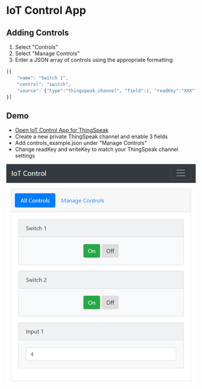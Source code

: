 # IoT Control App

## Adding Controls
1. Select "Controls"
2. Select "Manage Controls"
3. Enter a JSON array of controls using the appropriate formatting

```javascript
[{
	"name": "Switch 1",
	"control": "switch",
	"source": {"type":"thingspeak_channel", "field":1, "readKey":"XXX", "writeKey":"YYY"}
}]
```

## Demo
* [Open IoT Control App for ThingSpeak](https://htmlpreview.github.io/?https://github.com/nothans/iot-control-app/blob/master/controls.html)
* Create a new private ThingSpeak channel and enable 3 fields
* Add controls_example.json under "Manage Controls"
* Change readKey and writeKey to match your ThingSpeak channel settings

![IoT Control App screenshot](./controls_example.png 'IoT Control App screenshot')
